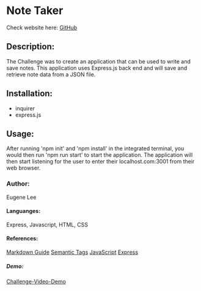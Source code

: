 # Note Taker
Check website here:
[GitHub](https://eisforgene.github.io/note-taker/)

## Description:
The Challenge was to create an application that can be used to write and save notes. This application uses Express.js back end and will save and retrieve note data from a JSON file. 

## Installation:
* inquirer
* express.js

## Usage: 
After running 'npm init' and 'npm install' in the integrated terminal, you would then run 'npm run start' to start the application. The application will then start listening for the user to enter their localhost.com:3001 from their web browser.  

### Author:
Eugene Lee

#### Languanges:
Express, Javascript, HTML, CSS

#### References:
[Markdown Guide](https://guides.github.com/features/mastering-markdown/)
[Semantic Tags](https://www.w3schools.com/html/html5_semantic_elements.asp#:~:text=A%20semantic%20element%20clearly%20describes,%3E%20%2D%20Clearly%20defines%20its%20content.)
[JavaScript](https://developer.mozilla.org/en-US/) 
[Express](https://expressjs.com/en/5x/api.html)

##### Demo: 
[Challenge-Video-Demo](https://watch.screencastify.com/v/WL1IKPaj770ZkA7vyeaG)